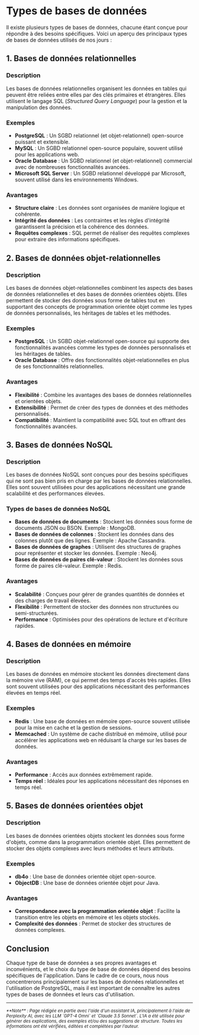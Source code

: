 # Types de bases de données

Il existe plusieurs types de bases de données, chacune étant conçue pour
répondre à des besoins spécifiques. Voici un aperçu des principaux types de
bases de données utilisés de nos jours :

## 1. Bases de données relationnelles

### Description

Les bases de données relationnelles organisent les données en tables qui peuvent
être reliées entre elles par des clés primaires et étrangères. Elles utilisent
le langage SQL (_Structured Query Language_) pour la gestion et la manipulation
des données.

### Exemples

- **PostgreSQL** : Un SGBD relationnel (et objet-relationnel) open-source
  puissant et extensible.
- **MySQL** : Un SGBD relationnel open-source populaire, souvent utilisé pour
  les applications web.
- **Oracle Database** : Un SGBD relationnel (et objet-relationnel) commercial
  avec de nombreuses fonctionnalités avancées.
- **Microsoft SQL Server** : Un SGBD relationnel développé par Microsoft,
  souvent utilisé dans les environnements Windows.

### Avantages

- **Structure claire** : Les données sont organisées de manière logique et
  cohérente.
- **Intégrité des données** : Les contraintes et les règles d'intégrité
  garantissent la précision et la cohérence des données.
- **Requêtes complexes** : SQL permet de réaliser des requêtes complexes pour
  extraire des informations spécifiques.

## 2. Bases de données objet-relationnelles

### Description

Les bases de données objet-relationnelles combinent les aspects des bases de
données relationnelles et des bases de données orientées objets. Elles
permettent de stocker des données sous forme de tables tout en supportant des
concepts de programmation orientée objet comme les types de données
personnalisés, les héritages de tables et les méthodes.

### Exemples

- **PostgreSQL** : Un SGBD objet-relationnel open-source qui supporte des
  fonctionnalités avancées comme les types de données personnalisés et les
  héritages de tables.
- **Oracle Database** : Offre des fonctionnalités objet-relationnelles en plus
  de ses fonctionnalités relationnelles.

### Avantages

- **Flexibilité** : Combine les avantages des bases de données relationnelles et
  orientées objets.
- **Extensibilité** : Permet de créer des types de données et des méthodes
  personnalisés.
- **Compatibilité** : Maintient la compatibilité avec SQL tout en offrant des
  fonctionnalités avancées.

## 3. Bases de données NoSQL

### Description

Les bases de données NoSQL sont conçues pour des besoins spécifiques qui ne sont
pas bien pris en charge par les bases de données relationnelles. Elles sont
souvent utilisées pour des applications nécessitant une grande scalabilité et
des performances élevées.

### Types de bases de données NoSQL

- **Bases de données de documents** : Stockent les données sous forme de
  documents JSON ou BSON. Exemple : MongoDB.
- **Bases de données de colonnes** : Stockent les données dans des colonnes
  plutôt que des lignes. Exemple : Apache Cassandra.
- **Bases de données de graphes** : Utilisent des structures de graphes pour
  représenter et stocker les données. Exemple : Neo4j.
- **Bases de données de paires clé-valeur** : Stockent les données sous forme de
  paires clé-valeur. Exemple : Redis.

### Avantages

- **Scalabilité** : Conçues pour gérer de grandes quantités de données et des
  charges de travail élevées.
- **Flexibilité** : Permettent de stocker des données non structurées ou
  semi-structurées.
- **Performance** : Optimisées pour des opérations de lecture et d'écriture
  rapides.

## 4. Bases de données en mémoire

### Description

Les bases de données en mémoire stockent les données directement dans la mémoire
vive (RAM), ce qui permet des temps d'accès très rapides. Elles sont souvent
utilisées pour des applications nécessitant des performances élevées en temps
réel.

### Exemples

- **Redis** : Une base de données en mémoire open-source souvent utilisée pour
  la mise en cache et la gestion de sessions.
- **Memcached** : Un système de cache distribué en mémoire, utilisé pour
  accélérer les applications web en réduisant la charge sur les bases de
  données.

### Avantages

- **Performance** : Accès aux données extrêmement rapide.
- **Temps réel** : Idéales pour les applications nécessitant des réponses en
  temps réel.

## 5. Bases de données orientées objet

### Description

Les bases de données orientées objets stockent les données sous forme d'objets,
comme dans la programmation orientée objet. Elles permettent de stocker des
objets complexes avec leurs méthodes et leurs attributs.

### Exemples

- **db4o** : Une base de données orientée objet open-source.
- **ObjectDB** : Une base de données orientée objet pour Java.

### Avantages

- **Correspondance avec la programmation orientée objet** : Facilite la
  transition entre les objets en mémoire et les objets stockés.
- **Complexité des données** : Permet de stocker des structures de données
  complexes.

## Conclusion

Chaque type de base de données a ses propres avantages et inconvénients, et le
choix du type de base de données dépend des besoins spécifiques de
l'application. Dans le cadre de ce cours, nous nous concentrerons principalement
sur les bases de données relationnelles et l'utilisation de PostgreSQL, mais il
est important de connaître les autres types de bases de données et leurs cas
d'utilisation.


-------
<small>
   <cite>
      **Note** : Page rédigée en partie avec l'aide d'un assistant IA, principalement
      à l'aide de Perplexity AI, avec les LLM `GPT-4 Omni` et `Claude 3.5 Sonnet`. L'IA
      a été utilisée pour générer des explications, des exemples et/ou des suggestions de
      structure. Toutes les informations ont été vérifiées, éditées et complétées par
      l'auteur.
   </cite>
</small>